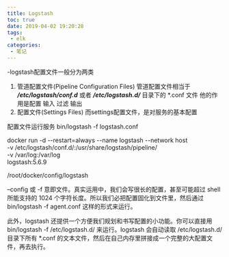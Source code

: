 ```yaml
---
title: Logstash
toc: true
date: 2019-04-02 19:20:28
tags:
 - elk
categories:
 - 笔记
---
```

-logstash配置文件一般分为两类
1. 管道配置文件(Pipeline Configuration Files)
管道配置文件相当于 ***/etc/logstash/conf.d*** 或者 ***/etc/logstash.d/*** 目录下的 *.conf 文件
他的作用是配置 输入 过滤 输出
2. 配置文件(Settings Files)
而settings配置文件，是对服务的基本配置


配置文件运行服务
bin/logstash -f logstash.conf

docker run -d --restart=always --name logstash --network host \
-v /etc/logstash/conf.d/:/usr/share/logstash/pipeline/ \
-v /var/log:/var/log \
logstash:5.6.9

/root/docker/config/logstash

–config 或 -f
意即文件。真实运用中，我们会写很长的配置，甚至可能超过 shell 所能支持的 1024 个字符长度。所以我们必把配置固化到文件里，然后通过 bin/logstash -f agent.conf 这样的形式来运行。

此外，logstash 还提供一个方便我们规划和书写配置的小功能。你可以直接用 bin/logstash -f /etc/logstash.d/ 来运行。logstash 会自动读取 /etc/logstash.d/ 目录下所有 *.conf 的文本文件，然后在自己内存里拼接成一个完整的大配置文件，再去执行。
